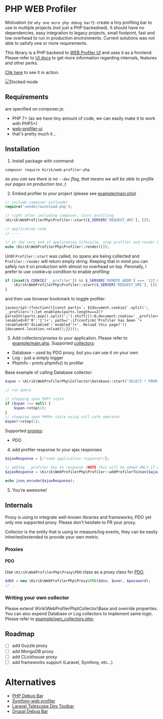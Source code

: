 # PHP WEB Profiler

Motivation (or `why one more php debug bar?`): create a tiny profiling bar to use in multiple projects (not just a PHP
backedned). It should have no dependencies, easy integration to legacy projects, small footprint, fast and low overhead
to run in production environments.
Current solutions was not able to satisfy one or more requirements.

This library is a PHP backend to [WEB Profiler UI](https://github.com/kirik/web-profiler-ui) and uses it as a frontend.
Please refer to [UI docs](https://github.com/kirik/web-profiler-ui/blob/main/README.md) to get more information
regarding internals, features and other perks.

[Clik here](http://kirik.github.io/web-profiler-ui/) to see it in action.

![Docked mode](https://raw.githubusercontent.com/kirik/web-profiler-ui/main/doc/docked_mode.png "Docked mode")

## Requirements

are specified on composer.js:

- PHP 7+ (as we have tiny amount of code, we can easily make it to work with PHP5+)
- [web-profiler-ui](https://github.com/kirik/web-profiler-ui)
- that's pretty much it...

## Installation

1. Install package with command:

```shell
composer require kirik/web-profiler-php
```

_as you can see there is no `--dev` flag, that means we will be able to profile our pages on production too ;)_

2. Embed profiler to your project (please see [example/main.php](example/main.php))

```php
// include composer autloader
require('vendor/autoload.php');

// right after including composer, start profiling
\Kirik\WebProfilerPhp\Profiler::start($_SERVER['REQUEST_URI'], []);

// application code
// ----

// at the very end of application lifecycle, stop profiler and render UI
echo \Kirik\WebProfilerPhp\Profiler::render([]);
```

Until `Profiler::start` was called, no spans are being collected and `Profiler::render` will return empty string.
Keeping that in mind you can safely run it on production with almost no overhead on top. Peronally, I prefer to use
cookie+ip condition to enable profiling:

```php
if (isset($_COOKIE['__profiler']) && $_SERVER['REMOTE_ADDR'] === '127.0.0.1') {
    \Kirik\WebProfilerPhp\Profiler::start($_SERVER['REQUEST_URI'], []);
}
```

and then use browser bookmark to toggle profiler:

```text
javascript:(function(){const parts=`; ${document.cookie}`.split('; __profiler=');let enabled=(parts.length===2)?parseInt(parts.pop().split(';').shift()):0;document.cookie='__profiler='+(enabled>0?'0':'1')+'; path=/';if(confirm('Profiler has been '+(enabled>0?'disabled':'enabled')+'. Reload this page?')){document.location.reload();}})();
```

3. Add collectors/proxies to your application. Please refer to [example/main.php](example/main.php).
   Supported [collectors](#writing-your-own-collector):

- Database - used by PDO proxy, but you can use it on your own
- Log - just a simply logger
- PhpInfo - prints phpinfo() to profiler

Base example of calling Database collector:

```php
$span = \Kirik\WebProfilerPhp\Collector\Database::start('SELECT * FROM users WHERE id = 123');

// run query

// stopping span PHP7 style  
if ($span !== null) {
    $span->stop(1);
}
// stopping span PHP8+ style using null-safe operator  
$span?->stop(1);
```

Supported [proxies](#proxies):

- PDO

4. add profiler response to your ajax responses

```php
$ajaxResponse = [/*some application response*/];

// adding __profiler key to response (NOTE this will be added ONLY if profiler was started)
$ajaxResponse = \Kirik\WebProfilerPhp\Profiler::addProfilerToJson($ajaxResponse);

echo json_encode($ajaxResponse);
```

5. You're awesome!

## Internals

Proxy is using to integrate well-known libraries and frameworks; PDO yet only one supported proxy. Please don't
hesitate to PR your proxy.

Collector is the entity that is using to measure/log events, they can be easily inherited/extended to provide your
own metric.

### Proxies

#### PDO

Use `\Kirik\WebProfilerPhp\Proxy\PDO` class as a proxy class for [PDO](https://www.php.net/manual/en/book.pdo.php).

```php
$dbh = new \Kirik\WebProfilerPhp\Proxy\PDO($dsn, $user, $password);
// ...
```

### Writing your own collector

Please extend \Kirik\WebProfilerPhp\Collector\Base and override properties. You can also expend Database or Log
collectors to implement same logic. Please refer to [example/own_collectors.php](example/own_collectors.php); 

## Roadmap

- [ ] add Guzzle proxy
- [ ] add MongoDB proxy
- [ ] add CLickhouse proxy
- [ ] add frameworks support (Laravel, Symfony, etc...)

# Alternatives

- [PHP Debug Bar](https://github.com/maximebf/php-debugbar)
- [Symfony web profiler](https://symfony.com/doc/current/profiler.html)
- [Laravel Telescope Dev Toolbar](https://laravel-news.com/laravel-telescope-dev-toolbar)
- [Drupal Debug Bar](https://www.drupal.org/project/debug_bar)
